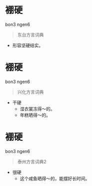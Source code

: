 # 䙀硬
bon3 ngen6
> 东台方言词典
- 形容坚硬结实。

# 䙀硬
bon3 ngen6
> 兴化方言词典
- 干硬
  - 湿衣裳冻得～的。
  - 年糕晒得～的。

# 䙀硬
bon3 ngen6
> 泰州方言词典2
- 很硬
  - 这个咸鱼晒得～的，能摆好长时间。
